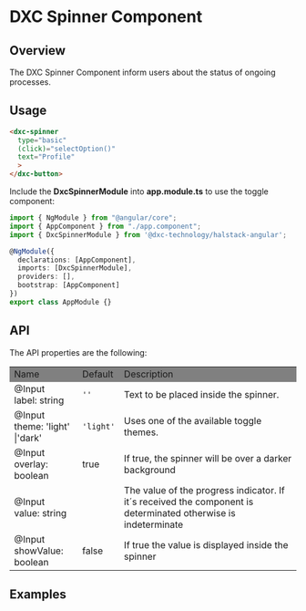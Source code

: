 # DXC Spinner Component

## Overview

The DXC Spinner Component inform users about the status of ongoing processes.

## Usage

```html
<dxc-spinner
  type="basic"
  (click)="selectOption()"
  text="Profile"
  >
</dxc-button>
```

Include the **DxcSpinnerModule** into **app.module.ts** to use the toggle component:

```ts
import { NgModule } from "@angular/core";
import { AppComponent } from "./app.component";
import { DxcSpinnerModule } from '@dxc-technology/halstack-angular';

@NgModule({
  declarations: [AppComponent],
  imports: [DxcSpinnerModule],
  providers: [],
  bootstrap: [AppComponent]
})
export class AppModule {}
```

## API

The API properties are the following:

<table>
    <tr style="background-color: grey">
        <td>Name</td>
        <td>Default</td>
        <td>Description</td>
    </tr>
    <tr>
        <td>@Input<br>label: string</td>
        <td><code>''</code></td>
        <td>Text to be placed inside the spinner.</td>
    </tr>
    <tr>
        <td>@Input<br>theme: 'light' |'dark'</td>
        <td><code>'light'</code></td>
        <td>Uses one of the available toggle themes.</td>
    </tr>
    <tr>
        <td>@Input<br>overlay: boolean</td>
        <td>true</td>
        <td>If true, the spinner will be over a darker background</td>
    </tr>
    <tr>
        <td>@Input<br>value: string</td>
        <td><code></code></td>
        <td>The value of the progress indicator. If it´s received the component is determinated otherwise is indeterminate</td>
    </tr>
    <tr>
        <td>@Input<br>showValue: boolean</td>
        <td>false</td>
        <td>If true the value is displayed inside the spinner</td>
    </tr>
</table>

## Examples

```html

```
